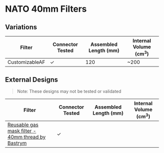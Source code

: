 # NATO 40mm Filters

## Variations

| Filter | Connector Tested | Assembled Length (mm) | Internal Volume (cm<sup>3</sup>) |
| - | - | - | - |
| CustomizableAF | &#10003; | 120 | ~200 |

## External Designs

> Note: These designs may not be tested or validated

| Filter | Connector Tested | Assembled Length (mm) | Internal Volume (cm<sup>3</sup>) |
| - | - | - | - |
| [Reusable gas mask filter - 40mm thread by Bastrym](https://www.thingiverse.com/thing:4236518) | &#10003; |  |  |
